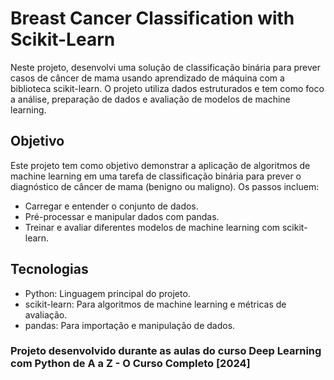 # Breast Cancer Classification with Scikit-Learn
Neste projeto, desenvolvi uma solução de classificação binária para prever casos de câncer de mama usando aprendizado de máquina com a biblioteca scikit-learn. O projeto utiliza dados estruturados e tem como foco a análise, preparação de dados e avaliação de modelos de machine learning.

## Objetivo
Este projeto tem como objetivo demonstrar a aplicação de algoritmos de machine learning em uma tarefa de classificação binária para prever o diagnóstico de câncer de mama (benigno ou maligno). Os passos incluem:

- Carregar e entender o conjunto de dados.
- Pré-processar e manipular dados com pandas.
- Treinar e avaliar diferentes modelos de machine learning com scikit-learn.

## Tecnologias
- Python: Linguagem principal do projeto.
- scikit-learn: Para algoritmos de machine learning e métricas de avaliação.
- pandas: Para importação e manipulação de dados.

### Projeto desenvolvido durante as aulas do curso Deep Learning com Python de A a Z - O Curso Completo [2024]
<a href="https://img.shields.io/badge/Udemy-EC5252?style=for-the-badge&logo=Udemy&logoColor=white" >
